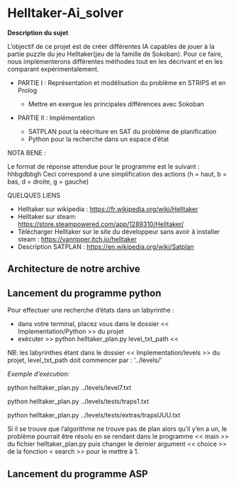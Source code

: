 # Helltaker-Ai_solver



**Description du sujet**

L’objectif de ce projet est de créer différentes IA capables de jouer à la partie puzzle du jeu Helltaker(jeu de la famille de Sokoban).
Pour ce faire, nous implémenterons différentes méthodes tout en les décrivant et en les comparant expérimentalement.




* PARTIE I : Représentation et modélisation du problème en STRIPS et en Prolog 

    - Mettre en exergue les principales différences avec Sokoban
    


* PARTIE II : Implémentation 

     - SATPLAN pout la réécriture en SAT du problème de planification
     - Python pour la recherche dans un espace d’état



NOTA BENE : 

Le format de réponse attendue pour le programme est le suivant : hhbgdbbgh
Ceci correspond à une simplification des actions (h = haut, b = bas, d = droite, g = gauche)



QUELQUES LIENS 

* Helltaker sur wikipedia : https://fr.wikipedia.org/wiki/Helltaker
* Helltaker sur steam: https://store.steampowered.com/app/1289310/Helltaker/
* Télécharger Helltaker sur le site du développeur sans avoir à installer steam : https://vanripper.itch.io/helltaker
* Description SATPLAN : https://en.wikipedia.org/wiki/Satplan

## Architecture de notre archive

## Lancement du programme python

Pour effectuer une recherche d’états dans un labyrinthe :
- dans votre terminal, placez vous dans le dossier << Implementation/Python >> du projet
- exécuter >> python helltaker_plan.py level_txt_path <<


NB: les labyrinthes étant dans le dossier << Implementation/levels >> du projet, level_txt_path doit
commencer par : '../levels/'

*Exemple d’exécution:*

python helltaker_plan.py ../levels/level7.txt

python helltaker_plan.py ../levels/tests/traps1.txt

python helltaker_plan.py ../levels/tests/extras/trapsUUU.txt


Si il se trouve que l’algorithme ne trouve pas de plan alors qu’il y’en a un, le problème pourrait être
résolu en se rendant dans le programme << main >> du fichier helltaker_plan.py puis changer le dernier
argument << choice >> de la fonction < search >> pour le mettre à 1.

## Lancement du programme ASP
